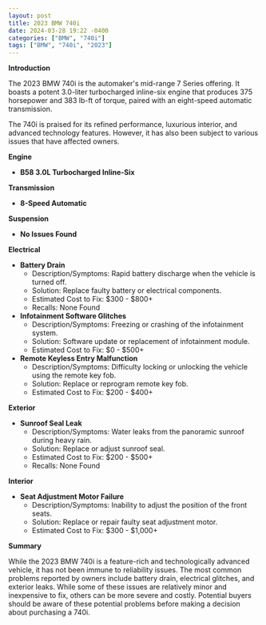```yaml
---
layout: post
title: 2023 BMW 740i
date: 2024-03-28 19:22 -0400
categories: ["BMW", "740i"]
tags: ["BMW", "740i", "2023"]
---
```

**Introduction**

The 2023 BMW 740i is the automaker's mid-range 7 Series offering. It boasts a potent 3.0-liter turbocharged inline-six engine that produces 375 horsepower and 383 lb-ft of torque, paired with an eight-speed automatic transmission.

The 740i is praised for its refined performance, luxurious interior, and advanced technology features. However, it has also been subject to various issues that have affected owners.

**Engine**

* **B58 3.0L Turbocharged Inline-Six**

**Transmission**

* **8-Speed Automatic**

**Suspension**
* **No Issues Found**

**Electrical**

* **Battery Drain**
  * Description/Symptoms: Rapid battery discharge when the vehicle is turned off.
  * Solution: Replace faulty battery or electrical components.
  * Estimated Cost to Fix: $300 - $800+
  * Recalls: None Found
* **Infotainment Software Glitches**
  * Description/Symptoms: Freezing or crashing of the infotainment system.
  * Solution: Software update or replacement of infotainment module.
  * Estimated Cost to Fix: $0 - $500+
* **Remote Keyless Entry Malfunction**
  * Description/Symptoms: Difficulty locking or unlocking the vehicle using the remote key fob.
  * Solution: Replace or reprogram remote key fob.
  * Estimated Cost to Fix: $200 - $400+

**Exterior**
* **Sunroof Seal Leak**
  * Description/Symptoms: Water leaks from the panoramic sunroof during heavy rain.
  * Solution: Replace or adjust sunroof seal.
  * Estimated Cost to Fix: $200 - $500+
  * Recalls: None Found

**Interior**
* **Seat Adjustment Motor Failure**
  * Description/Symptoms: Inability to adjust the position of the front seats.
  * Solution: Replace or repair faulty seat adjustment motor.
  * Estimated Cost to Fix: $300 - $1,000+

**Summary**

While the 2023 BMW 740i is a feature-rich and technologically advanced vehicle, it has not been immune to reliability issues. The most common problems reported by owners include battery drain, electrical glitches, and exterior leaks. While some of these issues are relatively minor and inexpensive to fix, others can be more severe and costly. Potential buyers should be aware of these potential problems before making a decision about purchasing a 740i.
